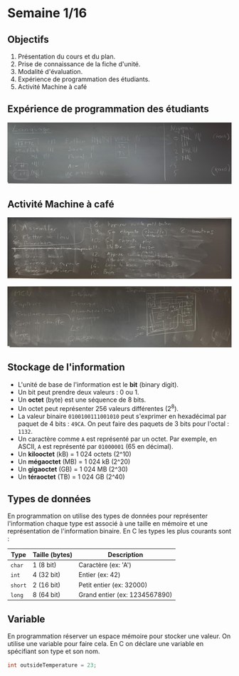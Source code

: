 # Semaine 1/16

## Objectifs

1. Présentation du cours et du plan.
2. Prise de connaissance de la fiche d'unité.
3. Modalité d'évaluation.
4. Expérience de programmation des étudiants.
5. Activité Machine à café

## Expérience de programmation des étudiants

![Expérience de programmation des étudiants](skills.png)

## Activité Machine à café

![Étapes](steps.png)

![Système](system.png)

## Stockage de l'information

- L'unité de base de l'information est le **bit** (binary digit).
- Un bit peut prendre deux valeurs : 0 ou 1.
- Un **octet** (byte) est une séquence de 8 bits.
- Un octet peut représenter 256 valeurs différentes ($2^8$).
- La valeur binaire `0100100111001010` peut s'exprimer en hexadécimal par paquet de 4 bits : `49CA`. On peut faire des paquets de 3 bits pour l'octal : `1132`.
- Un caractère comme `A` est représenté par un octet. Par exemple, en ASCII, `A` est représenté par `01000001` (65 en décimal).
- Un **kilooctet** (kB) = 1 024 octets (2^10)
- Un **mégaoctet** (MB) = 1 024 kB (2^20)
- Un **gigaoctet** (GB) = 1 024 MB (2^30)
- Un **téraoctet** (TB) = 1 024 GB (2^40)

## Types de données

En programmation on utilise des types de données pour représenter l'information chaque type est associé à une taille en mémoire et une représentation de l'information binaire. En C les types les plus courants sont : 

| Type    | Taille (bytes) | Description                   |
| ------- | -------------- | ----------------------------- |
| `char`  | 1 (8 bit)      | Caractère (ex: 'A')           |
| `int`   | 4 (32 bit)     | Entier (ex: 42)               |
| `short` | 2 (16 bit)     | Petit entier (ex: 32000)      |
| `long`  | 8 (64 bit)     | Grand entier (ex: 1234567890) |

## Variable

En programmation réserver un espace mémoire pour stocker une valeur. On utilise une variable pour faire cela. En C on déclare une variable en spécifiant son type et son nom.

```c
int outsideTemperature = 23;
```
